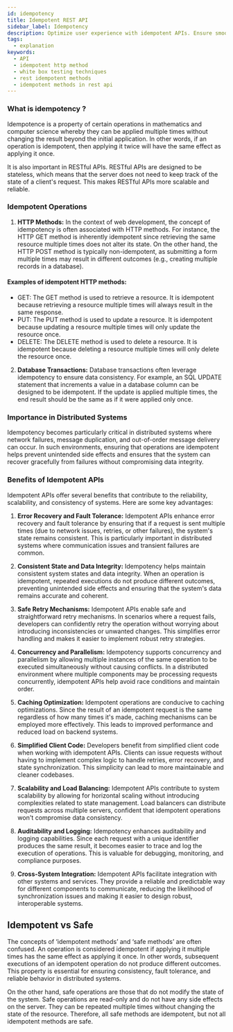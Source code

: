 ```yaml
---
id: idempotency
title: Idempotent REST API
sidebar_label: Idempotency
description: Optimize user experience with idempotent APIs. Ensure smooth interactions & error handling for satisfied users.
tags:
  - explanation
keywords:
  - API
  - idempotent http method
  - white box testing techniques
  - rest idempotent methods
  - idempotent methods in rest api
---
```


### What is idempotency ?

Idempotence is a property of certain operations in mathematics and computer science whereby they can be applied multiple times without changing the result beyond the initial application. In other words, if an operation is idempotent, then applying it twice will have the same effect as applying it once.

It is also important in RESTful APIs. RESTful APIs are designed to be stateless, which means that the server does not need to keep track of the state of a client's request. This makes RESTful APIs more scalable and reliable.

### Idempotent Operations

1. **HTTP Methods:**
   In the context of web development, the concept of idempotency is often associated with HTTP methods. For instance, the HTTP GET method is inherently idempotent since retrieving the same resource multiple times does not alter its state. On the other hand, the HTTP POST method is typically non-idempotent, as submitting a form multiple times may result in different outcomes (e.g., creating multiple records in a database).

#### Examples of idempotent HTTP methods:

- GET: The GET method is used to retrieve a resource. It is idempotent because retrieving a resource multiple times will always result in the same response.
- PUT: The PUT method is used to update a resource. It is idempotent because updating a resource multiple times will only update the resource once.
- DELETE: The DELETE method is used to delete a resource. It is idempotent because deleting a resource multiple times will only delete the resource once.

2. **Database Transactions:**
   Database transactions often leverage idempotency to ensure data consistency. For example, an SQL UPDATE statement that increments a value in a database column can be designed to be idempotent. If the update is applied multiple times, the end result should be the same as if it were applied only once.

### Importance in Distributed Systems

Idempotency becomes particularly critical in distributed systems where network failures, message duplication, and out-of-order message delivery can occur. In such environments, ensuring that operations are idempotent helps prevent unintended side effects and ensures that the system can recover gracefully from failures without compromising data integrity.

### Benefits of Idempotent APIs

Idempotent APIs offer several benefits that contribute to the reliability, scalability, and consistency of systems. Here are some key advantages:

1. **Error Recovery and Fault Tolerance:**
   Idempotent APIs enhance error recovery and fault tolerance by ensuring that if a request is sent multiple times (due to network issues, retries, or other failures), the system's state remains consistent. This is particularly important in distributed systems where communication issues and transient failures are common.

2. **Consistent State and Data Integrity:**
   Idempotency helps maintain consistent system states and data integrity. When an operation is idempotent, repeated executions do not produce different outcomes, preventing unintended side effects and ensuring that the system's data remains accurate and coherent.

3. **Safe Retry Mechanisms:**
   Idempotent APIs enable safe and straightforward retry mechanisms. In scenarios where a request fails, developers can confidently retry the operation without worrying about introducing inconsistencies or unwanted changes. This simplifies error handling and makes it easier to implement robust retry strategies.

4. **Concurrency and Parallelism:**
   Idempotency supports concurrency and parallelism by allowing multiple instances of the same operation to be executed simultaneously without causing conflicts. In a distributed environment where multiple components may be processing requests concurrently, idempotent APIs help avoid race conditions and maintain order.

5. **Caching Optimization:**
   Idempotent operations are conducive to caching optimizations. Since the result of an idempotent request is the same regardless of how many times it's made, caching mechanisms can be employed more effectively. This leads to improved performance and reduced load on backend systems.

6. **Simplified Client Code:**
   Developers benefit from simplified client code when working with idempotent APIs. Clients can issue requests without having to implement complex logic to handle retries, error recovery, and state synchronization. This simplicity can lead to more maintainable and cleaner codebases.

7. **Scalability and Load Balancing:**
   Idempotent APIs contribute to system scalability by allowing for horizontal scaling without introducing complexities related to state management. Load balancers can distribute requests across multiple servers, confident that idempotent operations won't compromise data consistency.

8. **Auditability and Logging:**
   Idempotency enhances auditability and logging capabilities. Since each request with a unique identifier produces the same result, it becomes easier to trace and log the execution of operations. This is valuable for debugging, monitoring, and compliance purposes.

9. **Cross-System Integration:**
   Idempotent APIs facilitate integration with other systems and services. They provide a reliable and predictable way for different components to communicate, reducing the likelihood of synchronization issues and making it easier to design robust, interoperable systems.

## Idempotent vs Safe

The concepts of ‘idempotent methods’ and ‘safe methods’ are often confused. An operation is considered idempotent if applying it multiple times has the same effect as applying it once. In other words, subsequent executions of an idempotent operation do not produce different outcomes. This property is essential for ensuring consistency, fault tolerance, and reliable behavior in distributed systems.

On the other hand, safe operations are those that do not modify the state of the system. Safe operations are read-only and do not have any side effects on the server. They can be repeated multiple times without changing the state of the resource. Therefore, all safe methods are idempotent, but not all idempotent methods are safe.
